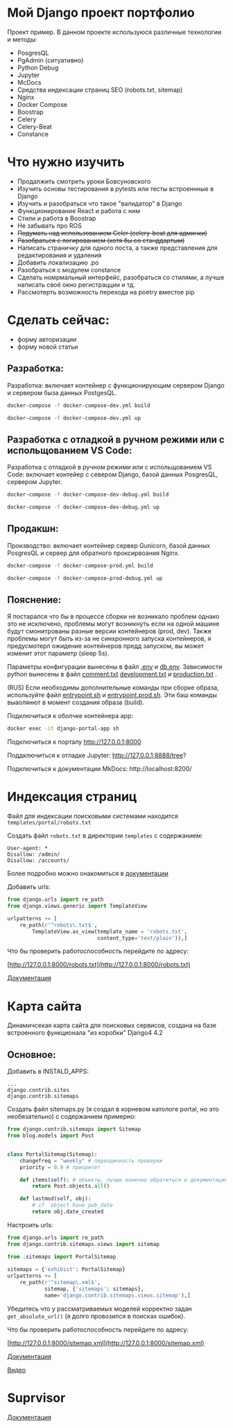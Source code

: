 # Мой Django проект портфолио
Проект пример. В данном проекте используюся различные технологии и методы:
- PosgresQL
- PgAdmin (ситуативно)
- Python Debug
- Jupyter
- McDocs
- Средства индексации страниц SEO (robots.txt, sitemap)
- Nginx
- Docker Compose
- Boostrap
- Celery
- Celery-Beat
- Constance


# Что нужно изучить
- Продалжить смотреть уроки Бовсуновского
- Изучить основы тестирования в pytests или тесты встроеннные в Django
- Изучить и разобраться что такое "валидатор" в Django
- Функционирование React и работа с ним
- Стили и работа в Boostrap
- Не забывать про ROS
- ~~Подумать над использованием Celer (celery-beat для админки)~~
- ~~Разобраться с логированием (хотя бы со станддартым)~~
- Написать страничку для одного поста, а также представления для редактирования и удаления
- Добавить локализацию .po
- Разобраться с модулем constance
- Сделать номрмальный интерфейс, разобраться со стилями, а лучше написать своё окно регистрацции и тд.
- Рассмотерть возможность перехода на poetry вместое pip

# Сделать сейчас:
- форму авторизации
- форму новой статьи 

## Разработка: 

Разработка: включает контейнер с функционирующим сервером Django и сервером быза данных PostgesQL.

```bash
docker-compose -f docker-compose-dev.yml build
```

```bash
docker-compose -f docker-compose-dev.yml up
```

## Разработка с отладкой в ручном режими или с испольщованием VS Code:
Разработка с отладкой в ручном режими или с испольщованием VS Code: включает контейер с севером Django, базой данных PosgresQL, сервером Jupyter.

```bash
docker-compose -f docker-compose-dev-debug.yml build
```

```bash
docker-compose -f docker-compose-dev-debug.yml up
```

## Продакшн:
Производство: включает контейнер сервер Gunicorn, базой данных PosgresQL и сервер для обратного проксирвоания Nginx.

```bash
docker-compose -f docker-compose-prod.yml build
```

```bash
docker-compose -f docker-compose-prod-debug.yml up
```

## Пояснение:
Я постарался что бы в процессе сборки не возникало проблем однако это не исключено, проблемы могут возникнуть если на одной машине будут смонитрованы разные версии контейнеров (prod, dev). Также проблемы могут быть из-за не синхронного запуска контейнеров, я предусмотерл ожидение контейнеров предд запуском, вы может изменит этот параметр (sleep 5s).

Параметры конфигурации вынесены в файл [.env](env/.env) и [db.env](env/db.env).
Зависимости python вынесены в файл [comment.txt](pip_install_txt/comment.txt) [development.txt](pip_install_txt/development.txt) и [production.txt](requirements/production.txt) .

(RUS) Если необходимы дополнительные команды при сборке образа, используйте файл  [entrypoint.sh](entrypoint.sh) и [entrypoint.prod.sh](entrypoint.prod.sh). Эти баш команды выаолянют в момент создания образа (build).


Подключиться к оболчке контейнера app:
```bash
docker exec -it django-portal-app sh
```

Подключиться к порталу
http://127.0.0.1:8000

Поддключиться к отладке Jupyter:
http://127.0.0.1:8888/tree?

Подключиться к документации MkDocs:
http://localhost:8200/

# Индексация страниц 

Файл для индексации поисковыми системами находится `templates/portal/robots.txt`

Создать файл `robots.txt` в директории `templates` с содержанием:

```
User-agent: *
Disallow: /admin/
Disallow: /accounts/
```
Более подробно можно онакомиться в [документации](https://django.fun/ru/articles/tutorials/kak-dobavit-robotstxt-na-svoj-sajt-django/)

Добавить urls:

```python
from django.urls import re_path
from django.views.generic import TemplateView

urlpatterns += [
    re_path(r'^robots\.txt$',
        TemplateView.as_view(template_name = 'robots.txt',
                             content_type='text/plain')),]
```

Что бы проверить работоспособность перейдите по адресу:

[http://127.0.0.1:8000/robots.txt](http://127.0.0.1:8000/robots.txt)

[Документация](https://django.fun/ru/articles/tutorials/kak-dobavit-robotstxt-na-svoj-sajt-django/)

# Карта сайта
Динамичсекая карта сайта для поисковых  сервисов, создана на базе встроенного функционала "из коробки" Django4 4.2

## Основное:
Добавить в INSTALD_APPS:
```
...
django.contrib.sites
django.contrib.sitemaps
```
 
Создать файл sitemaps.py (я создал в корневом катологе portal, но это необязательно) с содержанием примерно:

```python
from django.contrib.sitemaps import Sitemap
from blog.models import Post


class PortalSitemap(Sitemap):
    changefreq = "weekly" # переодичность проверки
    priority = 0.9 # приоритет

    def items(self): # объекты, лучше конечно обратиться к документации
        return Post.objects.all()

    def lastmod(self, obj):
        # if  object have pub_date
        return obj.date_created
```

Настроить urls:
```python
from django.urls import re_path
from django.contrib.sitemaps.views import sitemap

from .sitemaps import PortalSitemap
  
sitemaps = {'exhibist': PortalSitemap}
urlpatterns += [
    re_path(r'^sitemap\.xml$',
            sitemap, {'sitemaps': sitemaps},
            name='django.contrib.sitemaps.views.sitemap'),]

```
Убедитесь что у рассматриваемых моделей корректно задан `get_absolute_url()` (я долго провозился в поисках ошибок).

Что бы проверить работоспособность перейдите по адресу:

[http://127.0.0.1:8000/sitemap.xml](http://127.0.0.1:8000/sitemap.xml)

[Документация](https://docs.djangoproject.com/en/4.2/ref/contrib/sitemaps/)

[Видео](https://www.youtube.com/watch?v=Y0qKYFZDlmo&t=379s)

# Suprvisor

[Документация](http://supervisord.org/running.html)